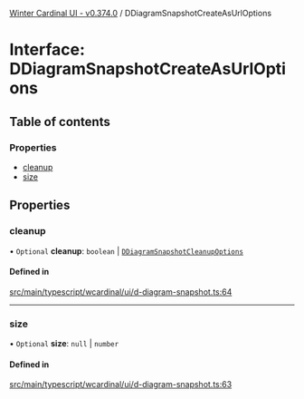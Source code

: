 [Winter Cardinal UI - v0.374.0](../index.md) / DDiagramSnapshotCreateAsUrlOptions

# Interface: DDiagramSnapshotCreateAsUrlOptions

## Table of contents

### Properties

- [cleanup](DDiagramSnapshotCreateAsUrlOptions.md#cleanup)
- [size](DDiagramSnapshotCreateAsUrlOptions.md#size)

## Properties

### cleanup

• `Optional` **cleanup**: `boolean` \| [`DDiagramSnapshotCleanupOptions`](DDiagramSnapshotCleanupOptions.md)

#### Defined in

[src/main/typescript/wcardinal/ui/d-diagram-snapshot.ts:64](https://github.com/winter-cardinal/winter-cardinal-ui/blob/v0.310.1/src/main/typescript/wcardinal/ui/d-diagram-snapshot.ts#L64)

___

### size

• `Optional` **size**: ``null`` \| `number`

#### Defined in

[src/main/typescript/wcardinal/ui/d-diagram-snapshot.ts:63](https://github.com/winter-cardinal/winter-cardinal-ui/blob/v0.310.1/src/main/typescript/wcardinal/ui/d-diagram-snapshot.ts#L63)
